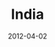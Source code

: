 ---
layout: media
category: media
title: "India"
date: 2012-04-02
description: "India Initiative."
tag: 
 - india
 - gamechangers
yt-video-id: "1wdR4yRHLBs"
video: "http://s3.amazonaws.com/crossroads-media/other-media/video/gamechangers_india.mp4"
video-poster: "http://s3.amazonaws.com/crossroads-media/images/gc_india_still.jpg"
---